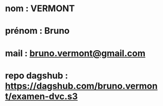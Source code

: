 # nom : VERMONT 
# prénom : Bruno
# mail : bruno.vermont@gmail.com
# repo dagshub : https://dagshub.com/bruno.vermont/examen-dvc.s3
